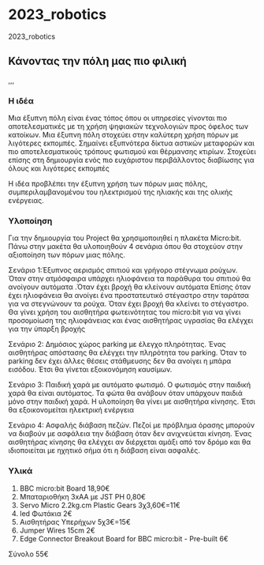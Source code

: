 # 2023_robotics
2023_robotics
## Κάνοντας την πόλη μας πιο φιλική
,,,
### Η ιδέα
Μια έξυπνη πόλη είναι ένας τόπος όπου οι υπηρεσίες γίνονται πιο αποτελεσματικές με τη χρήση ψηφιακών τεχνολογιών προς όφελος των κατοίκων. Μια έξυπνη πόλη στοχεύει στην καλύτερη χρήση πόρων με λιγότερες εκπομπές. Σημαίνει εξυπνότερα δίκτυα αστικών μεταφορών και πιο αποτελεσματικούς τρόπους φωτισμού και θέρμανσης κτιρίων. Στοχεύει επίσης στη δημιουργία ενός πιο ευχάριστου περιβάλλοντος διαβίωσης για όλους και λιγότερες εκπομπές

Η ιδέα προβλέπει την έξυπνη  χρήση των πόρων μιας πόλης, συμπεριλαμβανομένου του ηλεκτρισμού της ηλιακής και της ολικής ενέργειας. 

### Υλοποίηση
Για την δημιουργία του Project θα χρησιμοποιηθεί η πλακέτα Micro:bit. 
Πάνω στην μακέτα θα υλοποιηθούν  4 σενάρια όπου θα στοχεύον στην αξιοποίηση των πόρων μιας πόλης. 

Σενάριο 1:Έξυπνος αερισμός σπιτιού και γρήγορο στέγνωμα ρούχων. Όταν στην ατμόσφαιρα υπάρχει ηλιοφάνεια τα παράθυρα του σπιτιού θα ανοίγουν αυτόματα .Όταν έχει βροχή θα κλείνουν αυτόματα Επίσης όταν έχει ηλιοφάνεια θα ανοίγει ένα προστατευτικό στέγαστρο στην ταράτσα για να στεγνώνουν τα ρούχα. Όταν έχει βροχή θα κλείνει το στέγαστρο. Θα γίνει χρήση του αισθητήρα φωτεινότητας του micro:bit για να γίνει προσομοίωση της ηλιοφάνειας και ένας αισθητήρας υγρασίας θα ελέγχει για την ύπαρξη βροχής

Σενάριο 2: Δημόσιος χώρος parking με έλεγχο πληρότητας. Ένας αισθητήρας απόστασης θα ελέγχει την πληρότητα του parking. Όταν το parking δεν έχει άλλες θέσεις στάθμευσης δεν θα ανοίγει η μπάρα εισόδου. Έτσι θα γίνεται εξοικονόμηση καυσίμων.

Σενάριο 3: Παιδική χαρά με αυτόματο φωτισμό. Ο φωτισμός στην παιδική χαρά θα είναι αυτόματος. Τα φώτα θα ανάβουν όταν υπάρχουν παιδιά μόνο στην παιδική χαρά. Η υλοποίηση θα γίνει με αισθητήρα κίνησης. Έτσι θα εξοικονομείται ηλεκτρική ενέργεια

Σενάριο 4: Ασφαλής διάβαση πεζών. Πεζοί με πρόβλημα όρασης μπορούν να διαβούν με ασφάλεια την διάβαση όταν δεν ανιχνεύεται κίνηση. Ένας αισθητήρας κίνησης θα ελέγχει αν διέρχεται αμάξι από τον δρόμο και θα ιδιοποιείται με ηχητικό σήμα ότι η διάβαση είναι ασφαλές.

### Υλικά
1.	BBC micro:bit Board 18,90€
2.	Μπαταριοθήκη 3xΑΑ με JST PH 0,80€
3.	Servo Micro 2.2kg.cm Plastic Gears 3χ3,60€=11€
4.	led Φωτάκια  2€
5.	Αισθητήρας Υπερήχων 5χ3€=15€
6.	Jumper Wires 15cm 2€
7.	Edge Connector Breakout Board for BBC micro:bit - Pre-built 6€

Σύνολο 55€
